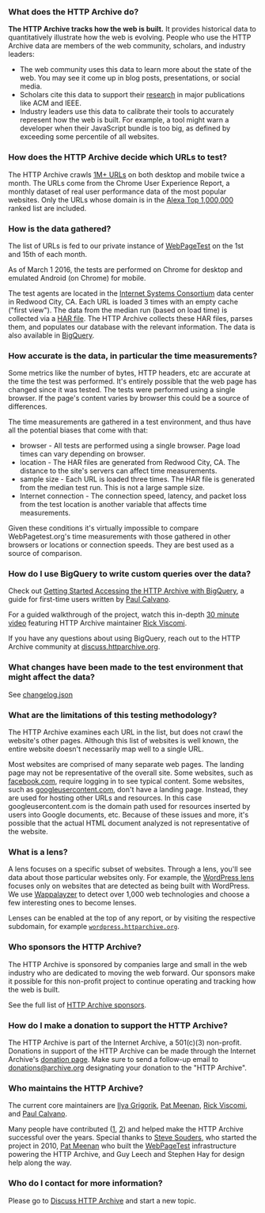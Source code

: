 ### What does the HTTP Archive do?

**The HTTP Archive tracks how the web is built.** It provides historical data to quantitatively illustrate how the web is evolving. People who use the HTTP Archive data are members of the web community, scholars, and industry leaders:

- The web community uses this data to learn more about the state of the web. You may see it come up in blog posts, presentations, or social media.
- Scholars cite this data to support their [research](https://scholar.google.com/scholar?q=httparchive.org) in major publications like ACM and IEEE.
- Industry leaders use this data to calibrate their tools to accurately represent how the web is built. For example, a tool might warn a developer when their JavaScript bundle is too big, as defined by exceeding some percentile of all websites.


### How does the HTTP Archive decide which URLs to test?

The HTTP Archive crawls [1M+ URLs](https://httparchive.org/reports/state-of-the-web#numUrls) on both desktop and mobile twice a month. The URLs come from the Chrome User Experience Report, a monthly dataset of real user performance data of the most popular websites. Only the URLs whose domain is in the [Alexa Top 1,000,000](http://www.alexa.com/topsites) ranked list are included.


### How is the data gathered?

The list of URLs is fed to our private instance of [WebPageTest](https://webpagetest.org) on the 1st and 15th of each month.

As of March 1 2016, the tests are performed on Chrome for desktop and emulated Android (on Chrome) for mobile.

The test agents are located in the [Internet Systems Consortium](https://www.isc.org/) data center in Redwood City, CA. Each URL is loaded 3 times with an empty cache ("first view"). The data from the median run (based on load time) is collected via a [HAR file](https://en.wikipedia.org/wiki/.har). The HTTP Archive collects these HAR files, parses them, and populates our database with the relevant information. The data is also available in [BigQuery](https://bigquery.cloud.google.com/dataset/httparchive:pages).


### How accurate is the data, in particular the time measurements?

Some metrics like the number of bytes, HTTP headers, etc are accurate at the time the test was performed. It's entirely possible that the web page has changed since it was tested. The tests were performed using a single browser. If the page's content varies by browser this could be a source of differences.

The time measurements are gathered in a test environment, and thus have all the potential biases that come with that:

- browser - All tests are performed using a single browser. Page load times can vary depending on browser.
- location - The HAR files are generated from Redwood City, CA. The distance to the site's servers can affect time measurements.
- sample size - Each URL is loaded three times. The HAR file is generated from the median test run. This is not a large sample size.
- Internet connection - The connection speed, latency, and packet loss from the test location is another variable that affects time measurements.

Given these conditions it's virtually impossible to compare WebPagetest.org's time measurements with those gathered in other browsers or locations or connection speeds. They are best used as a source of comparison.


### How do I use BigQuery to write custom queries over the data?

Check out [Getting Started Accessing the HTTP Archive with BigQuery](https://github.com/HTTPArchive/httparchive.org/blob/master/docs/gettingstarted_bigquery.md), a guide for first-time users written by [Paul Calvano](https://twitter.com/paulcalvano).

For a guided walkthrough of the project, watch this in-depth [30 minute video](https://www.youtube.com/watch?v=00f9kza3BJ0) featuring HTTP Archive maintainer [Rick Viscomi](https://twitter.com/rick_viscomi).

If you have any questions about using BigQuery, reach out to the HTTP Archive community at [discuss.httparchive.org](https://discuss.httparchive.org/).


### What changes have been made to the test environment that might affect the data?

See [changelog.json](https://github.com/HTTPArchive/httparchive/blob/master/docs/changelog.json)


### What are the limitations of this testing methodology?

The HTTP Archive examines each URL in the list, but does not crawl the website's other pages. Although this list of websites is well known, the entire website doesn't necessarily map well to a single URL.

Most websites are comprised of many separate web pages. The landing page may not be representative of the overall site. Some websites, such as [facebook.com](http://www.facebook.com/), require logging in to see typical content. Some websites, such as [googleusercontent.com](http://www.googleusercontent.com/), don't have a landing page. Instead, they are used for hosting other URLs and resources. In this case googleusercontent.com is the domain path used for resources inserted by users into Google documents, etc. Because of these issues and more, it's possible that the actual HTML document analyzed is not representative of the website.


### What is a lens?

A lens focuses on a specific subset of websites. Through a lens, you'll see data about those particular websites only. For example, the [WordPress lens](https://wordpress.httparchive.org) focuses only on websites that are detected as being built with WordPress. We use [Wappalayzer](https://www.wappalyzer.com/) to detect over 1,000 web technologies and choose a few interesting ones to become lenses.

Lenses can be enabled  at the top of any report, or by visiting the respective subdomain, for example [`wordpress.httparchive.org`](https://wordpress.httparchive.org).


### Who sponsors the HTTP Archive?

The HTTP Archive is sponsored by companies large and small in the web industry who are dedicated to moving the web forward. Our sponsors make it possible for this non-profit project to continue operating and tracking how the web is built.

See the full list of [HTTP Archive sponsors](/about#sponsors).


### How do I make a donation to support the HTTP Archive?

The HTTP Archive is part of the Internet Archive, a 501(c)(3) non-profit. Donations in support of the HTTP Archive can be made through the Internet Archive's [donation page](https://archive.org/donate/). Make sure to send a follow-up email to [donations@archive.org](mailto:donations@archive.org?subject=HTTP+Archive+donation) designating your donation to the "HTTP Archive".


### Who maintains the HTTP Archive?

The current core maintainers are [Ilya Grigorik](https://twitter.com/igrigorik), [Pat Meenan](https://twitter.com/patmeenan), [Rick Viscomi](https://twitter.com/rick_viscomi), and [Paul Calvano](https://twitter.com/paulcalvano).

Many people have contributed ([1](https://github.com/HTTPArchive/httparchive.org/graphs/contributors), [2](https://github.com/HTTPArchive/legacy.httparchive.org/graphs/contributors)) and helped make the HTTP Archive successful over the years. Special thanks to [Steve Souders](https://twitter.com/Souders), who started the project in 2010, [Pat Meenan](https://twitter.com/patmeenan) who built the [WebPageTest](https://webpagetest.org/) infrastructure powering the HTTP Archive, and Guy Leech and Stephen Hay for design help along the way.


### Who do I contact for more information?

Please go to [Discuss HTTP Archive](https://discuss.httparchive.org/) and start a new topic.
